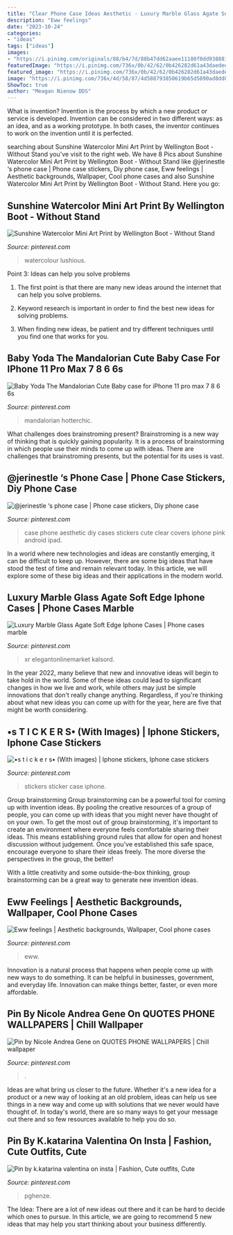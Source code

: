 ```yaml
---
title: "Clear Phone Case Ideas Aesthetic - Luxury Marble Glass Agate Soft Edge Iphone Cases"
description: "Eww feelings"
date: "2023-10-24"
categories:
- "ideas"
tags: ["ideas"]
images:
- "https://i.pinimg.com/originals/88/b4/7d/88b47dd62aaee11180f0dd93888163e6.jpg"
featuredImage: "https://i.pinimg.com/736x/0b/42/62/0b426282d61a43daedede0d7ab120dc6.jpg"
featured_image: "https://i.pinimg.com/736x/0b/42/62/0b426282d61a43daedede0d7ab120dc6.jpg"
image: "https://i.pinimg.com/736x/4d/58/87/4d588793850619b65d5890ad8dd861ec.jpg"
ShowToc: true
author: "Meagan Nienow DDS"
---
```



What is invention?
Invention is the process by which a new product or service is developed. Invention can be considered in two different ways: as an idea, and as a working prototype. In both cases, the inventor continues to work on the invention until it is perfected.

	

		
searching about Sunshine Watercolor Mini Art Print by Wellington Boot - Without Stand you've visit to the right web. We have 8 Pics about Sunshine Watercolor Mini Art Print by Wellington Boot - Without Stand like @jerinestle ‘s phone case | Phone case stickers, Diy phone case, Eww feelings | Aesthetic backgrounds, Wallpaper, Cool phone cases and also Sunshine Watercolor Mini Art Print by Wellington Boot - Without Stand. Here you go:
		
    
## Sunshine Watercolor Mini Art Print By Wellington Boot - Without Stand

<img loading=lazy src="https://i.pinimg.com/736x/0b/42/62/0b426282d61a43daedede0d7ab120dc6.jpg" onerror="this.onerror=null;this.src='https://tse4.mm.bing.net/th?id=OIP.PLvQZZnk3sUzBmSc6_6adgHaKW&amp;pid=15.1';" alt="Sunshine Watercolor Mini Art Print by Wellington Boot - Without Stand">

_Source: pinterest.com_

>watercolour lushious. 

	

Point 3: Ideas can help you solve problems
1. The first point is that there are many new ideas around the internet that can help you solve problems.
2. Keyword research is important in order to find the best new ideas for solving problems.

3. When finding new ideas, be patient and try different techniques until you find one that works for you.

    
## Baby Yoda The Mandalorian Cute Baby Case For IPhone 11 Pro Max 7 8 6 6s

<img loading=lazy src="https://i.pinimg.com/736x/c8/41/05/c84105a520830bcfdea3a015e9cb24ea.jpg" onerror="this.onerror=null;this.src='https://tse1.mm.bing.net/th?id=OIP.ouXBvGAM0Yfj3eIhfeIcuAHaHa&amp;pid=15.1';" alt="Baby Yoda The Mandalorian Cute Baby case for iPhone 11 pro max 7 8 6 6s">

_Source: pinterest.com_

>mandalorian hotterchic. 

	

What challenges does brainstroming present?
Brainstroming is a new way of thinking that is quickly gaining popularity. It is a process of brainstorming in which people use their minds to come up with ideas. There are challenges that brainstroming presents, but the potential for its uses is vast.

    
## @jerinestle ‘s Phone Case | Phone Case Stickers, Diy Phone Case

<img loading=lazy src="https://i.pinimg.com/originals/04/08/05/040805dabe25dc3fa9e4adaa34c574ca.jpg" onerror="this.onerror=null;this.src='https://tse1.mm.bing.net/th?id=OIP.mVDJrs2l8SMLPQHreRR00QHaJ4&amp;pid=15.1';" alt="@jerinestle ‘s phone case | Phone case stickers, Diy phone case">

_Source: pinterest.com_

>case phone aesthetic diy cases stickers cute clear covers iphone pink android ipad. 

	

In a world where new technologies and ideas are constantly emerging, it can be difficult to keep up. However, there are some big ideas that have stood the test of time and remain relevant today. In this article, we will explore some of these big ideas and their applications in the modern world.

    
## Luxury Marble Glass Agate Soft Edge Iphone Cases | Phone Cases Marble

<img loading=lazy src="https://i.pinimg.com/736x/58/8b/5f/588b5f3c232cb0d4659ef702cb37acc3.jpg" onerror="this.onerror=null;this.src='https://tse4.mm.bing.net/th?id=OIP.4TORgCGx8jWLJgIXtaqy2wHaHZ&amp;pid=15.1';" alt="Luxury Marble Glass Agate Soft Edge Iphone Cases | Phone cases marble">

_Source: pinterest.com_

>xr elegantonlinemarket kalsord. 

	

In the year 2022, many believe that new and innovative ideas will begin to take hold in the world. Some of these ideas could lead to significant changes in how we live and work, while others may just be simple innovations that don't really change anything. Regardless, if you're thinking about what new ideas you can come up with for the year, here are five that might be worth considering.

    
## •s T I C K E R S• (With Images) | Iphone Stickers, Iphone Case Stickers

<img loading=lazy src="https://i.pinimg.com/736x/4d/58/87/4d588793850619b65d5890ad8dd861ec.jpg" onerror="this.onerror=null;this.src='https://tse4.mm.bing.net/th?id=OIP.qHeuFXstr04bNNj6iLX1CAHaLH&amp;pid=15.1';" alt="•s t i c k e r s• (With images) | Iphone stickers, Iphone case stickers">

_Source: pinterest.com_

>stickers sticker case iphone. 

	

Group brainstorming
Group brainstorming can be a powerful tool for coming up with invention ideas. By pooling the creative resources of a group of people, you can come up with ideas that you might never have thought of on your own.
To get the most out of group brainstorming, it's important to create an environment where everyone feels comfortable sharing their ideas. This means establishing ground rules that allow for open and honest discussion without judgement. Once you've established this safe space, encourage everyone to share their ideas freely. The more diverse the perspectives in the group, the better!

With a little creativity and some outside-the-box thinking, group brainstorming can be a great way to generate new invention ideas.

    
## Eww Feelings | Aesthetic Backgrounds, Wallpaper, Cool Phone Cases

<img loading=lazy src="https://i.pinimg.com/736x/05/1f/d3/051fd338ec4b40a8ce453ea3205efc32.jpg" onerror="this.onerror=null;this.src='https://tse2.mm.bing.net/th?id=OIP.xeqHLkRx40WUNCxIMj-P9AHaNK&amp;pid=15.1';" alt="Eww feelings | Aesthetic backgrounds, Wallpaper, Cool phone cases">

_Source: pinterest.com_

>eww. 

	

Innovation is a natural process that happens when people come up with new ways to do something. It can be helpful in businesses, government, and everyday life. Innovation can make things better, faster, or even more affordable.

    
## Pin By Nicole Andrea Gene On QUOTES PHONE WALLPAPERS | Chill Wallpaper

<img loading=lazy src="https://i.pinimg.com/originals/88/b4/7d/88b47dd62aaee11180f0dd93888163e6.jpg" onerror="this.onerror=null;this.src='https://tse4.mm.bing.net/th?id=OIP.ud5iOG0PC0lRjWRM6sA1CgHaNK&amp;pid=15.1';" alt="Pin by Nicole Andrea Gene on QUOTES PHONE WALLPAPERS | Chill wallpaper">

_Source: pinterest.com_

>. 

	

Ideas are what bring us closer to the future. Whether it's a new idea for a product or a new way of looking at an old problem, ideas can help us see things in a new way and come up with solutions that we never would have thought of. In today's world, there are so many ways to get your message out there and so few resources available to help you do so.

    
## Pin By K.katarina Valentina On Insta | Fashion, Cute Outfits, Cute

<img loading=lazy src="https://i.pinimg.com/736x/79/35/cb/7935cb0cdde6bf6aa6cf66880bf2f995.jpg" onerror="this.onerror=null;this.src='https://tse4.mm.bing.net/th?id=OIP.Wyh5Ny4mqUDib7KDfruHqAHaLK&amp;pid=15.1';" alt="Pin by k.katarina valentina on insta | Fashion, Cute outfits, Cute">

_Source: pinterest.com_

>pghenze. 

	

The Idea:
There are a lot of new ideas out there and it can be hard to decide which ones to pursue. In this article, we are going to recommend 5 new ideas that may help you start thinking about your business differently.

